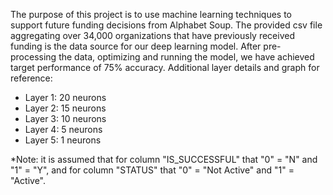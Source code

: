 The purpose of this project is to use machine learning techniques to support future funding decisions from Alphabet Soup. The provided csv file aggregating over 34,000 organizations that have previously received funding is the data source for our deep learning model. After pre-processing the data, optimizing and running the model, we have achieved target performance of 75% accuracy. Additional layer details and graph for reference:

* Layer 1: 20 neurons
* Layer 2: 15 neurons
* Layer 3: 10 neurons
* Layer 4: 5 neurons
* Layer 5: 1 neurons



*Note: it is assumed that for column "IS_SUCCESSFUL" that "0" = "N" and "1" = "Y", and for column "STATUS" that "0" = "Not Active" and "1" = "Active".
